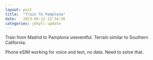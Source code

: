 ```yaml
---
layout: post
title:  "Train To Pamplona"
date:   2023-09-12 12:34:56
categories: jekyll update
---
```

Train from Madrid to Pamplona uneventful.   Terrain similar to Southern California.

Phone eSIM working for voice and text, no data.  Need to solve that.
